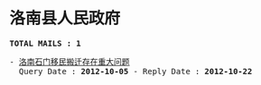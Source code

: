 # 洛南县人民政府
<pre><b>TOTAL MAILS : 1</b></pre>
<pre>
- <a href="../../categories/mails/1418.md">洛南石门移民搬迁存在重大问题</a><br/>  Query Date : <b>2012-10-05</b> - Reply Date : <b>2012-10-22</b>
</pre>
